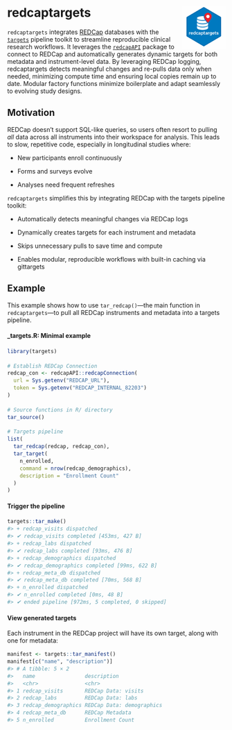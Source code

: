 
<!-- README.md is generated from README.Rmd. Please edit that file -->

# redcaptargets <img src="man/figures/logo.png" align="right" width="100" height="100"/>

<!-- badges: start -->
<!-- badges: end -->

`redcaptargets` integrates [REDCap](https://project-redcap.org/)
databases with the [`targets`](https://books.ropensci.org/targets/)
pipeline toolkit to streamline reproducible clinical research workflows.
It leverages the
[`redcapAPI`](https://cran.r-project.org/web/packages/redcapAPI/index.html)
package to connect to REDCap and automatically generates dynamic targets
for both metadata and instrument-level data. By leveraging REDCap
logging, redcaptargets detects meaningful changes and re-pulls data only
when needed, minimizing compute time and ensuring local copies remain up
to date. Modular factory functions minimize boilerplate and adapt
seamlessly to evolving study designs.

## Motivation

REDCap doesn’t support SQL-like queries, so users often resort to
pulling *all* data across all instruments into their workspace for
analysis. This leads to slow, repetitive code, especially in
longitudinal studies where:

- New participants enroll continuously

- Forms and surveys evolve

- Analyses need frequent refreshes

`redcaptargets` simplifies this by integrating REDCap with the targets
pipeline toolkit:

- Automatically detects meaningful changes via REDCap logs

- Dynamically creates targets for each instrument and metadata

- Skips unnecessary pulls to save time and compute

- Enables modular, reproducible workflows with built-in caching via
  gittargets

## Example

This example shows how to use `tar_redcap()`—the main function in
`redcaptargets`—to pull all REDCap instruments and metadata into a
targets pipeline.

#### **\_targets.R: Minimal example**

``` r
library(targets)

# Establish REDCap Connection
redcap_con <- redcapAPI::redcapConnection(
  url = Sys.getenv("REDCAP_URL"),
  token = Sys.getenv("REDCAP_INTERNAL_82203")
)

# Source functions in R/ directory
tar_source()

# Targets pipeline
list(
  tar_redcap(redcap, redcap_con),
  tar_target(
    n_enrolled,
    command = nrow(redcap_demographics),
    description = "Enrollment Count"
  )
)
```

#### Trigger the pipeline

``` r
targets::tar_make()
#> + redcap_visits dispatched
#> ✔ redcap_visits completed [453ms, 427 B]
#> + redcap_labs dispatched
#> ✔ redcap_labs completed [93ms, 476 B]
#> + redcap_demographics dispatched
#> ✔ redcap_demographics completed [99ms, 622 B]
#> + redcap_meta_db dispatched
#> ✔ redcap_meta_db completed [70ms, 568 B]
#> + n_enrolled dispatched
#> ✔ n_enrolled completed [0ms, 48 B]
#> ✔ ended pipeline [972ms, 5 completed, 0 skipped]
```

#### View generated targets

Each instrument in the REDCap project will have its own target, along
with one for metadata:

``` r
manifest <- targets::tar_manifest()
manifest[c("name", "description")]
#> # A tibble: 5 × 2
#>   name                description              
#>   <chr>               <chr>                    
#> 1 redcap_visits       REDCap Data: visits      
#> 2 redcap_labs         REDCap Data: labs        
#> 3 redcap_demographics REDCap Data: demographics
#> 4 redcap_meta_db      REDCap Metadata          
#> 5 n_enrolled          Enrollment Count
```

